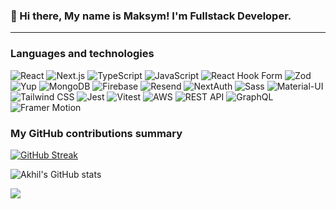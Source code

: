 ### 👋 Hi there, My name is Maksym! I'm Fullstack Developer.
---
<h3>Languages and technologies</h3>

![React](https://img.shields.io/badge/-React-090909?style=for-the-badge&logo=react)
![Next.js](https://img.shields.io/badge/next-090909?style=for-the-badge&logo=nextdotjs)
![TypeScript](https://img.shields.io/badge/-TypeScript-090909?style=for-the-badge&logo=typescript)
![JavaScript](https://img.shields.io/badge/-JavaScript-090909?style=for-the-badge&logo=javascript)
![React Hook Form](https://img.shields.io/badge/-React%20Hook%20Form-090909?style=for-the-badge&logo=reacthookform)
![Zod](https://img.shields.io/badge/-Zod-090909?style=for-the-badge&logo=zod)
![Yup](https://img.shields.io/badge/-Yup-090909?style=for-the-badge&logo=yup)
![MongoDB](https://img.shields.io/badge/-MongoDB-090909?style=for-the-badge&logo=mongodb)
![Firebase](https://img.shields.io/badge/-Firebase-090909?style=for-the-badge&logo=firebase)
![Resend](https://img.shields.io/badge/-Resend-090909?style=for-the-badge&logo=resend)
![NextAuth](https://img.shields.io/badge/-NextAuth-090909?style=for-the-badge&logo=nextauth)
![Sass](https://img.shields.io/badge/-Sass-090909?style=for-the-badge&logo=sass)
![Material-UI](https://img.shields.io/badge/-Material--UI-090909?style=for-the-badge&logo=mui)
![Tailwind CSS](https://img.shields.io/badge/-Tailwind%20CSS-090909?style=for-the-badge&logo=tailwindcss)
![Jest](https://img.shields.io/badge/-Jest-090909?style=for-the-badge&logo=jest)
![Vitest](https://img.shields.io/badge/-Vitest-090909?style=for-the-badge&logo=vitest)
![AWS](https://img.shields.io/badge/-AWS-090909?style=for-the-badge&logo=amazonaws)
![REST API](https://img.shields.io/badge/-REST%20API-090909?style=for-the-badge&logo=fastapi)
![GraphQL](https://img.shields.io/badge/-GraphQL-090909?style=for-the-badge&logo=graphql)
![Framer Motion](https://img.shields.io/badge/-Framer%20Motion-090909?style=for-the-badge&logo=framer)



<h3>My GitHub contributions summary</h3>

[![GitHub Streak](https://github-readme-streak-stats.herokuapp.com?user=tarasovcad&theme=dark)](https://git.io/streak-stats)

![Akhil's GitHub stats](https://github-readme-stats.vercel.app/api?username=tarasovcad&hide_border=true&show_icons=true&bg_color=151515&title_color=fb4362&icon_color=fb4362&text_bold=false&text_color=9e9e9e)

![](https://github-readme-stats.vercel.app/api/top-langs/?username=tarasovcad&theme=dark&hide_border=false&include_all_commits=true&count_private=true&layout=compact)

